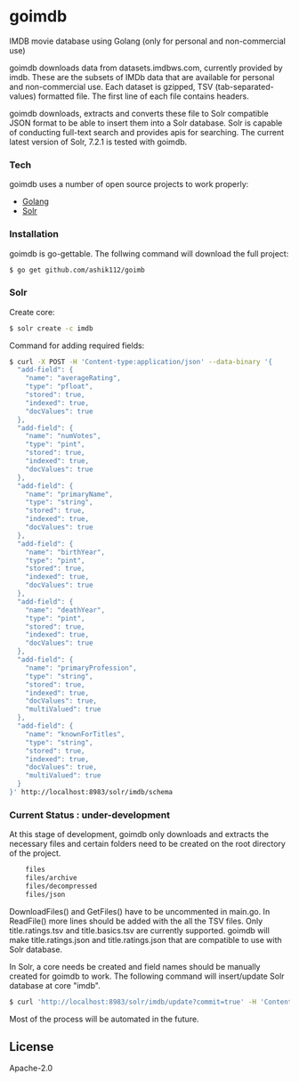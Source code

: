 # goimdb
IMDB movie database using Golang (only for personal and non-commercial use)

goimdb downloads data from datasets.imdbws.com, currently provided by imdb. These are the subsets of IMDb data that are available for personal and non-commercial use. Each dataset is gzipped, TSV (tab-separated-values) formatted file. The first line of each file contains headers.

goimdb downloads, extracts and converts these file to Solr compatible JSON format to be able to insert them into a Solr database. Solr is capable of conducting full-text search and provides apis for searching. The current latest version of Solr, 7.2.1 is tested with goimdb.
### Tech
goimdb uses a number of open source projects to work properly:

* [Golang] 
* [Solr] 

### Installation

goimdb is go-gettable. The follwing command will download the full project:

```sh
$ go get github.com/ashik112/goimb
```

### Solr
Create core:
```sh
$ solr create -c imdb
```
Command for adding required fields:
```sh
$ curl -X POST -H 'Content-type:application/json' --data-binary '{
  "add-field": {
    "name": "averageRating",
    "type": "pfloat",
    "stored": true,
    "indexed": true,
    "docValues": true
  },
  "add-field": {
    "name": "numVotes",
    "type": "pint",
    "stored": true,
    "indexed": true,
    "docValues": true
  },
  "add-field": {
    "name": "primaryName",
    "type": "string",
    "stored": true,
    "indexed": true,
    "docValues": true
  },
  "add-field": {
    "name": "birthYear",
    "type": "pint",
    "stored": true,
    "indexed": true,
    "docValues": true
  },
  "add-field": {
    "name": "deathYear",
    "type": "pint",
    "stored": true,
    "indexed": true,
    "docValues": true
  },
  "add-field": {
    "name": "primaryProfession",
    "type": "string",
    "stored": true,
    "indexed": true,
    "docValues": true,
    "multiValued": true
  },
  "add-field": {
    "name": "knownForTitles",
    "type": "string",
    "stored": true,
    "indexed": true,
    "docValues": true,
    "multiValued": true
  }
}' http://localhost:8983/solr/imdb/schema
```

### Current Status : under-development
At this stage of development, goimdb only downloads and extracts the necessary files and certain folders need to be created on the root directory of the project.

```sh
    files
    files/archive
    files/decompressed
    files/json
```
DownloadFiles() and GetFiles() have to be uncommented in main.go. In ReadFile() more lines should be added with the all the TSV files. Only title.ratings.tsv and title.basics.tsv are currently supported. goimdb will make title.ratings.json and title.ratings.json that are compatible to use with Solr database. 

In Solr, a core needs be created and field names should be manually created for goimdb to work. The following command will insert/update Solr database at core "imdb".

```sh
$ curl 'http://localhost:8983/solr/imdb/update?commit=true' -H 'Content-type:application/json' --data-binary $GOPATH/src/github.com/ashik112/goimdb/files/decompressed/title.ratings.json
```
Most of the process will be automated in the future.

License
----
Apache-2.0

[//]: # 
   [Golang]: <https://golang.org/>
   [Solr]: <http://lucene.apache.org/solr/>